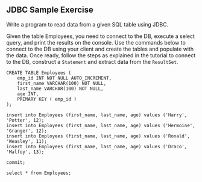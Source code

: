 ## JDBC Sample Exercise

Write a program to read data from a given SQL table using JDBC. 

Given the table Employees, you need to connect to the DB, execute a select query, 
and print the results on the console. Use the commands below to connect to the DB
using your client and create the tables and populate with the data. Once ready, 
follow the steps as explained in the tutorial to connect to the DB, construct a 
`Statement` and extract data from the `ResultSet`.

```
CREATE TABLE Employees (
    emp_id INT NOT NULL AUTO_INCREMENT,
    first_name VARCHAR(100) NOT NULL,
    last_name VARCHAR(100) NOT NULL,
    age INT,
    PRIMARY KEY ( emp_id )
);

insert into Employees (first_name, last_name, age) values ('Harry', 'Potter', 12);
insert into Employees (first_name, last_name, age) values ('Hermoine', 'Granger', 12);
insert into Employees (first_name, last_name, age) values ('Ronald', 'Weasley', 11);
insert into Employees (first_name, last_name, age) values ('Draco', 'Malfoy', 13);

commit;

select * from Employees;
```